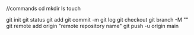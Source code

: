 //commands
cd 
mkdir
ls
touch

git init
git status
git add 
git commit -m 
git log
git checkout
git branch -M ""
git remote add origin "remote repository name"
git push -u origin main




